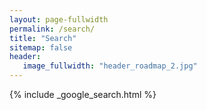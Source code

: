 ```yaml
---
layout: page-fullwidth
permalink: /search/
title: "Search"
sitemap: false
header:
   image_fullwidth: "header_roadmap_2.jpg"
---
```


{% include _google_search.html %}
